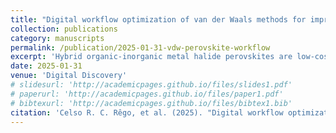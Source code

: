 ```yaml
---
title: "Digital workflow optimization of van der Waals methods for improved halide perovskite solar materials"
collection: publications
category: manuscripts
permalink: /publication/2025-01-31-vdw-perovskite-workflow
excerpt: 'Hybrid organic-inorganic metal halide perovskites are low-cost and highly efficient materials used in solar cell devices. However, the intricacies of perovskites that merge organic cations with inorganic frameworks necessitate further elucidation, particularly from the long-range van der Waals perspective.'
date: 2025-01-31
venue: 'Digital Discovery'
# slidesurl: 'http://academicpages.github.io/files/slides1.pdf'
# paperurl: 'http://academicpages.github.io/files/paper1.pdf'
# bibtexurl: 'http://academicpages.github.io/files/bibtex1.bib'
citation: 'Celso R. C. Rêgo, et al. (2025). "Digital workflow optimization of van der Waals methods for improved halide perovskite solar materials." <i>Digital Discovery</i>. DOI: 10.1039/d4dd00312h.'
---
```

